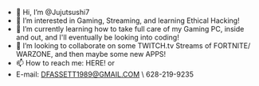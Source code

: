 - 👋 Hi, I’m @Jujutsushi7
- 👀 I’m interested in Gaming, Streaming, and learning Ethical Hacking!
- 🌱 I’m currently learning how to take full care of my Gaming PC, inside and out, and I'll eventually be looking into coding!
- 💞️ I’m looking to collaborate on some TWITCH.tv Streams of FORTNITE/ WARZONE, and then maybe some new APPS!
- 📫 How to reach me: HERE! or
- E-mail: DFASSETT1989@GMAIL.COM \ 628-219-9235

<!---
Jujutsushi7/Jujutsushi7 is a ✨ special ✨ repository because its `README.md` (this file) appears on your GitHub profile.
You can click the Preview link to take a look at your changes.
--->

